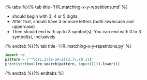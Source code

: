 {% tabs %}{% tab title='HR_matching-x-y-repetitions.md' %}

* should begin with 3, 4 or 5 digits
* After that, should have 3 or more letters (both lowercase and uppercase)
* Then should end with up to 3 symbol(s). You can end with 0 to 3. symbol(s), inclusively

{% endtab %}{% tab title='HR_matching-x-y-repetitions.py' %}

```py
import re
pattern = r'^\d{1,2}[a-zA-Z]{3,}\.{0,3}$'
print(str(bool(re.search(pattern, input()))).lower())
```

{% endtab %}{% endtabs %}
